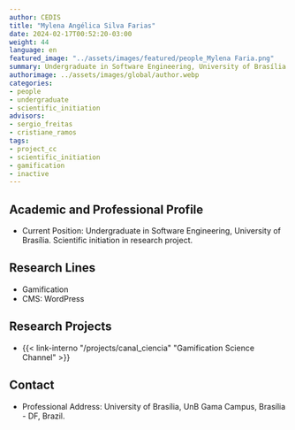 ```yaml
---
author: CEDIS
title: "Mylena Angélica Silva Farias"
date: 2024-02-17T00:52:20-03:00
weight: 44
language: en
featured_image: "../assets/images/featured/people_Mylena Faria.png"
summary: Undergraduate in Software Engineering, University of Brasília
authorimage: ../assets/images/global/author.webp
categories: 
- people
- undergraduate
- scientific_initiation
advisors:
- sergio_freitas
- cristiane_ramos
tags: 
- project_cc
- scientific_initiation
- gamification
- inactive
---
```

## Academic and Professional Profile
- Current Position: Undergraduate in Software Engineering, University of Brasília. Scientific initiation in research project.

## Research Lines
- Gamification
- CMS: WordPress

## Research Projects
- {{< link-interno "/projects/canal_ciencia" "Gamification Science Channel" >}}

## Contact
- Professional Address: University of Brasília, UnB Gama Campus, Brasília - DF, Brazil.